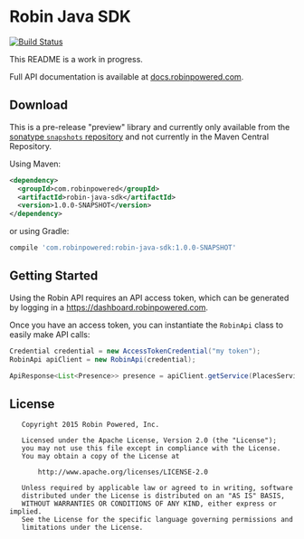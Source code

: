 # Robin Java SDK
[![Build Status](https://travis-ci.org/robinpowered/robin-java-sdk.svg?branch=master)](https://travis-ci.org/robinpowered/robin-java-sdk)

This README is a work in progress.

Full API documentation is available at [docs.robinpowered.com](https://docs.robinpowered.com).

## Download

This is a pre-release "preview" library and currently only available from the 
[sonatype `snapshots` repository](https://oss.sonatype.org/content/repositories/snapshots/) and not currently in the 
Maven Central Repository.

Using Maven:

```xml
<dependency>
  <groupId>com.robinpowered</groupId>
  <artifactId>robin-java-sdk</artifactId>
  <version>1.0.0-SNAPSHOT</version>
</dependency>
```

or using Gradle:

```groovy
compile 'com.robinpowered:robin-java-sdk:1.0.0-SNAPSHOT'
```

## Getting Started

Using the Robin API requires an API access token, which can be generated by logging in a https://dashboard.robinpowered.com. 

Once you have an access token, you can instantiate the `RobinApi` class to easily make API calls:

```java
Credential credential = new AccessTokenCredential("my token");
RobinApi apiClient = new RobinApi(credential);

ApiResponse<List<Presence>> presence = apiClient.getService(PlacesService.class).getPresence(mySpaceId).getData();
```


## License 


       Copyright 2015 Robin Powered, Inc.
    
       Licensed under the Apache License, Version 2.0 (the "License");
       you may not use this file except in compliance with the License.
       You may obtain a copy of the License at
    
           http://www.apache.org/licenses/LICENSE-2.0
    
       Unless required by applicable law or agreed to in writing, software
       distributed under the License is distributed on an "AS IS" BASIS,
       WITHOUT WARRANTIES OR CONDITIONS OF ANY KIND, either express or implied.
       See the License for the specific language governing permissions and
       limitations under the License.

